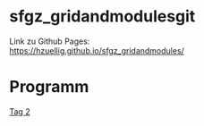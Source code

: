 # sfgz_gridandmodulesgit 

Link zu Github Pages: <br/>
https://hzuellig.github.io/sfgz_gridandmodules/

<h1>Programm</h1>
<a href="https://hzuellig.github.io/sfgz_gridandmodules/00_exercise-files/tag-2/">Tag 2 </a>